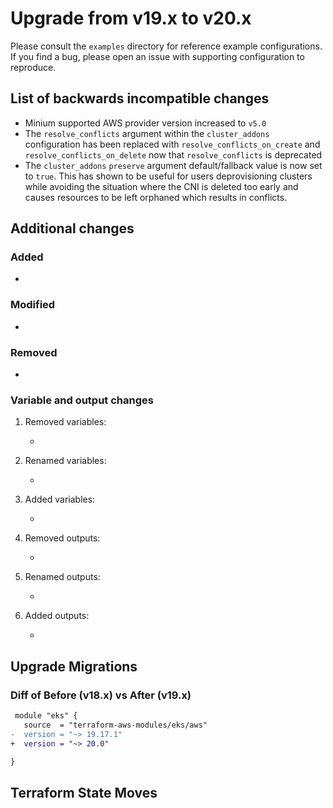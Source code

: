# Upgrade from v19.x to v20.x

Please consult the `examples` directory for reference example configurations. If you find a bug, please open an issue with supporting configuration to reproduce.

## List of backwards incompatible changes

- Minium supported AWS provider version increased to `v5.0`
- The `resolve_conflicts` argument within the `cluster_addons` configuration has been replaced with `resolve_conflicts_on_create` and `resolve_conflicts_on_delete` now that `resolve_conflicts` is deprecated
- The `cluster_addons` `preserve` argument default/fallback value is now set to `true`. This has shown to be useful for users deprovisioning clusters while avoiding the situation where the CNI is deleted too early and causes resources to be left orphaned which results in conflicts. 

## Additional changes

### Added

- 

### Modified

- 

### Removed

- 

### Variable and output changes

1. Removed variables:
 
   -

2. Renamed variables:

   - 

3. Added variables:

   - 
   
4. Removed outputs:

   -
   
5. Renamed outputs:

   -
   
6. Added outputs:

   -
   
## Upgrade Migrations

### Diff of Before (v18.x) vs After (v19.x)

```diff
 module "eks" {
   source  = "terraform-aws-modules/eks/aws"
-  version = "~> 19.17.1"
+  version = "~> 20.0"

}
```

## Terraform State Moves
